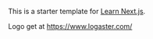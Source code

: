 This is a starter template for [Learn Next.js](https://nextjs.org/learn).

Logo get at https://www.logaster.com/

